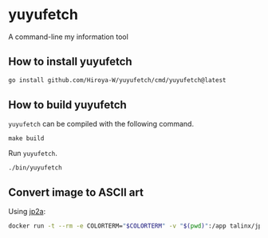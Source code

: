 # yuyufetch

A command-line my information tool

## How to install yuyufetch

```bash
go install github.com/Hiroya-W/yuyufetch/cmd/yuyufetch@latest
```

## How to build yuyufetch

`yuyufetch` can be compiled with the following command.

```
make build
```

Run `yuyufetch`.

```
./bin/yuyufetch
```

## Convert image to ASCII art

Using [jp2a](https://github.com/Talinx/jp2a):

```bash
docker run -t --rm -e COLORTERM="$COLORTERM" -v "$(pwd)":/app talinx/jp2a --colors --size=40x20 --chars="..,;McM0MNWM" yuyu.png
```
